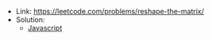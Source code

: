 - Link: https://leetcode.com/problems/reshape-the-matrix/
- Solution:
  - [Javascript](index.js)
  <!-- - [Typescript](index.ts) -->